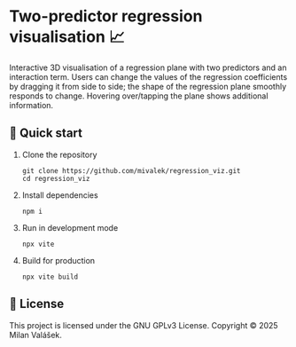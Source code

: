 # Two-predictor regression visualisation 📈

Interactive 3D visualisation of a regression plane with two predictors and an interaction term.
Users can change the values of the regression coefficients by dragging it from side to side; the shape of the regression plane smoothly responds to change.
Hovering over/tapping the plane shows additional information.

## 🚀 Quick start

1. Clone the repository

   ```
   git clone https://github.com/mivalek/regression_viz.git
   cd regression_viz
   ```

2. Install dependencies

   ```
   npm i
   ```

3. Run in development mode

   ```
   npx vite
   ```

4. Build for production

   ```
   npx vite build
   ```

## 📜 License

This project is licensed under the GNU GPLv3 License. Copyright © 2025 Milan Valášek.
